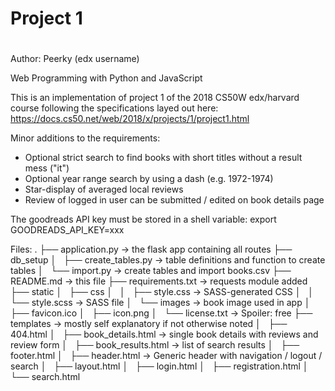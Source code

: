 # Project 1
#
Author: Peerky (edx username)

Web Programming with Python and JavaScript

This is an implementation of project 1 of the 2018 CS50W edx/harvard course
following the specifications layed out here:
https://docs.cs50.net/web/2018/x/projects/1/project1.html

Minor additions to the requirements:
- Optional strict search to find books with short titles without a result mess ("it")
- Optional year range search by using a dash (e.g. 1972-1974)
- Star-display of averaged local reviews
- Review of logged in user can be submitted / edited on book details page

The goodreads API key must be stored in a shell variable:
export GOODREADS_API_KEY=xxx

Files:
.
├── application.py -> the flask app containing all routes
├── db_setup
│   ├── create_tables.py -> table definitions and function to create tables
│   └── import.py -> create tables and import books.csv
├── README.md -> this file
├── requirements.txt -> requests module added
├── static
│   ├── css
│   │   ├── style.css -> SASS-generated CSS
│   │   └── style.scss -> SASS file
│   └── images -> book image used in app
│       ├── favicon.ico
│       ├── icon.png
│       └── license.txt -> Spoiler: free
├── templates -> mostly self explanatory if not otherwise noted
│   ├── 404.html
│   ├── book_details.html -> single book details with reviews and review form
│   ├── book_results.html -> list of search results
│   ├── footer.html
│   ├── header.html -> Generic header with navigation / logout / search
│   ├── layout.html
│   ├── login.html
│   ├── registration.html
│   └── search.html



